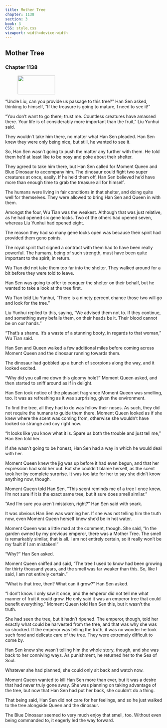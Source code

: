 ```yaml
---
title: Mother Tree
chapter: 1138
section: 3
book: 3
CSS: style.css
viewport: width=device-width
---
```


## Mother Tree

### Chapter 1138

<figure>
	<img src="../Images/gem.gif" alt="" id="gem" width="120" height="60" />
</figure>

“Uncle Liu, can you provide us passage to this tree?” Han Sen asked, thinking to himself, “If the treasure is going to mature, I need to see it!”

“You don’t want to go there; trust me. Countless creatures have amassed there. Your life is of considerably more important than the fruit,” Liu Yunhui said.

They wouldn’t take him there, no matter what Han Sen pleaded. Han Sen knew they were only being nice, but still, he wanted to see it.

So, Han Sen wasn’t going to push the matter any further with them. He told them he’d at least like to be nosy and poke about their shelter.

They agreed to take him there, but Han Sen called for Moment Queen and Blue Dinosaur to accompany him. The dinosaur could fight two super creatures at once, easily. If he held them off, Han Sen believed he’d have more than enough time to grab the treasure all for himself.

The humans were living in fair conditions in that shelter, and doing quite well for themselves. They were allowed to bring Han Sen and Queen in with them.

Amongst the four, Wu Tian was the weakest. Although that was just relative, as he had opened six gene locks. Two of the others had opened seven, whereas Liu Yunhui had opened eight.

The reason they had so many gene locks open was because their spirit had provided them geno points.

The royal spirit that signed a contract with them had to have been really powerful. The humans, being of such strength, must have been quite important to the spirit, in return.

Wu Tian did not take them too far into the shelter. They walked around for a bit before they were told to leave.

Han Sen was going to offer to conquer the shelter on their behalf, but he wanted to take a look at the tree first.

Wu Tian told Liu Yunhui, “There is a ninety percent chance those two will go and look for the tree.”

Liu Yunhui replied to this, saying, “We advised them not to. If they continue, and something awry befalls them, on their heads be it. Their blood cannot be on our hands.”

“That’s a shame. It’s a waste of a stunning booty, in regards to that woman,” Wu Tian said.

Han Sen and Queen walked a few additional miles before coming across Moment Queen and the dinosaur running towards them.

The dinosaur had gobbled up a bunch of scorpions along the way, and it looked excited.

“Why did you call me down this gloomy hole?” Moment Queen asked, and then started to sniff around as if in delight.

Han Sen took notice of the pleasant fragrance Moment Queen was smelling, too. It was as refreshing as it was surprising, given the environment.

To find the tree, all they had to do was follow their noses. As such, they did not require the humans to guide them there. Moment Queen looked as if she knew where the scent was coming from, otherwise she wouldn’t have looked so strange and coy right now.

“It looks like you know what it is. Spare us both the trouble and just tell me,” Han Sen told her.

If she wasn’t going to be honest, Han Sen had a way in which he would deal with her.

Moment Queen knew the jig was up before it had even begun, and that her expression had sold her out. But she couldn’t blame herself, as the scent took her by complete surprise. It was too late for her to say she didn’t know anything now, though.

Moment Queen told Han Sen, “This scent reminds me of a tree I once knew. I’m not sure if it is the exact same tree, but it sure does smell similar.”

“And I’m sure you aren’t mistaken, right?” Han Sen said with snark.

It was obvious Han Sen was warning her. If she was not telling him the truth now, even Moment Queen herself knew she’d be in hot water.

Moment Queen was a little mad at the comment, though. She said, “In the garden owned by my previous emperor, there was a Mother Tree. The smell is remarkably similar, that is all. I am not entirely certain, so it really won’t be my fault if I am mistaken!”

“Why?” Han Sen asked.

Moment Queen sniffed and said, “The tree I used to know had been growing for thirty thousand years, and the smell was far weaker than this. So, like I said, I am not entirely certain.”

“What is that tree, then? What can it grow?” Han Sen asked.

“I don’t know. I only saw it once, and the emperor did not tell me what manner of fruit it could grow. He only said it was an emperor tree that could benefit everything.” Moment Queen told Han Sen this, but it wasn’t the truth.

She had seen the tree, but it hadn’t ripened. The emperor, though, told her exactly what could be harvested from the tree, and that was why she was so shocked. If the emperor was telling the truth, it was no wonder he took such fond and delicate care of the tree. They were extremely difficult to come by.

Han Sen knew she wasn’t telling him the whole story, though, and she was back to her conniving ways. As punishment, he returned her to the Sea of Soul.

Whatever she had planned, she could only sit back and watch now.

Moment Queen wanted to kill Han Sen more than ever, but it was a desire that had never truly gone away. She was planning on taking advantage of the tree, but now that Han Sen had put her back, she couldn’t do a thing.

That being said, Han Sen did not care for her feelings, and so he just walked to the tree alongside Queen and the dinosaur.

The Blue Dinosaur seemed to very much enjoy that smell, too. Without even being commanded to, it eagerly led the way forward.